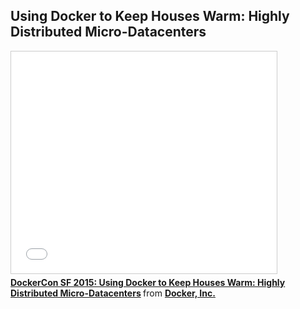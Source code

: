<!--
{
"name" : "using-docker-to-keep-houses-warm",
"version" : "0.1",
"title" : "Using Docker to Keep Houses Warm: Highly Distributed Micro-Datacenters",
"description" : "Learn about the latest developments in the Docker world.",
"freshnessDate" : 2015-06-24,
"license" : "All Rights Reserved"
}
-->

<!-- @section -->

## Using Docker to Keep Houses Warm: Highly Distributed Micro-Datacenters

<!-- @asset, "contentType": "outlearn/video", "provider": "youtube", "url": "https://www.youtube.com/embed/95VDp1o_4dI" -->

<iframe src="//www.slideshare.net/slideshow/embed_code/key/8Ld8001zRHuCAs" width="425" height="355" frameborder="0" marginwidth="0" marginheight="0" scrolling="no" style="border:1px solid #CCC; border-width:1px; margin-bottom:5px; max-width: 100%;" allowfullscreen> </iframe> <div style="margin-bottom:5px"> <strong> <a href="//www.slideshare.net/Docker/dockercon-sf-2015-heat-your-home-with-docker" title="DockerCon SF 2015: Using Docker to Keep Houses Warm: Highly Distributed Micro-Datacenters" target="_blank">DockerCon SF 2015: Using Docker to Keep Houses Warm: Highly Distributed Micro-Datacenters</a> </strong> from <strong><a href="//www.slideshare.net/Docker" target="_blank">Docker, Inc.</a></strong> </div>
